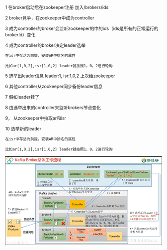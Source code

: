 1   在broker启动后在zookeeper注册 加入/brokers/ids

2   broker竞争，在zookeeper中成为controller

3   成为controller的broker会监听zookeeper的中的ids（ids是所有的正常运行的brokerId）变化

4   成为controller的broker决定leader选举

    在isr中存活为前提，安装AR中排名的属性

    比如ar[1,0,2],isr[1,0,2] leader就按照1，0，2进行轮询

5   选举出leader信息 leader:1, isr:1,0,2  上次给zookeeper

6   其他controller从zookeeper同步备份leader信息

7   假如leader挂了

8   由选举出来的controller来监听brokers节点变化

9， 从zookeeper中拉取ar和isr


10  选举新的leader

    在isr中存活为前提，安装AR中排名的属性

    比如ar[1,0,2],isr[1,0,2] leader就按照1，0，2进行轮询


![img_42.png](img_42.png)